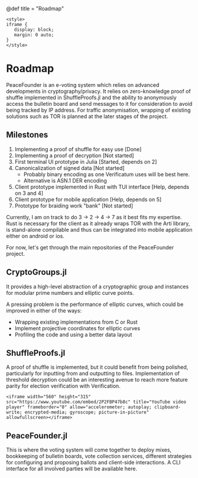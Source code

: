 @def title = "Roadmap"


~~~
<style>
iframe {
   display: block;
   margin: 0 auto;
}
</style>
~~~


# Roadmap

PeaceFounder is an e-voting system which relies on advanced developments in cryptography/privacy. It relies on zero-knowledge proof of shuffle implemented in ShuffleProofs.jl and the ability to anonymously access the bulletin board and send messages to it for consideration to avoid being tracked by IP address. For traffic anonymisation, wrapping of existing solutions such as TOR is planned at the later stages of the project. 


## Milestones

1) Implementing a proof of shuffle for easy use [Done]
2) Implementing a proof of decryption [Not started]
3) First terminal UI prototype in Julia [Started, depends on 2] 
4) Canonicalization of signed data [Not started] 
    - Probably binary encoding as one Verificatum uses will be best here. 
    - Alternative is ASN.1 DER encoding
5) Client prototype implemented in Rust with TUI interface [Help, depends on 3 and 4]
6) Client prototype for mobile application [Help, depends on 5]
7) Prototype for braiding work "bank" [Not started]

Currently, I am on track to do 3 -> 2 -> 4 -> 7 as it best fits my expertise. Rust is necessary for the client as it already wraps TOR with the Arti library, is stand-alone compilable and thus can be integrated into mobile application either on android or ios. 

For now, let's get through the main repositories of the PeaceFounder project.

## CryptoGroups.jl

It provides a high-level abstraction of a cryptographic group and instances for modular prime numbers and elliptic curve points. 

A pressing problem is the performance of elliptic curves, which could be improved in either of the ways:

- Wrapping existing implementations from C or Rust
- Implement projective coordinates for elliptic curves
- Profiling the code and using a better data layout


## ShuffleProofs.jl

A proof of shuffle is implemented, but it could benefit from being polished, particularly for inputting from and outputting to files. Implementation of threshold decryption could be an interesting avenue to reach more feature parity for election verification with Verification. 

~~~
<iframe width="560" height="315" src="https://www.youtube.com/embed/2P2FBP47b8c" title="YouTube video player" frameborder="0" allow="accelerometer; autoplay; clipboard-write; encrypted-media; gyroscope; picture-in-picture" allowfullscreen></iframe>
~~~


## PeaceFounder.jl

This is where the voting system will come together to deploy mixes, bookkeeping of bulletin boards, vote collection services, different strategies for configuring and proposing ballots and client-side interactions. A CLI interface for all involved parties will be available here. 

